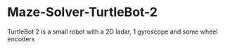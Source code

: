 # Maze-Solver-TurtleBot-2
TurtleBot 2 is a small robot with a 2D ladar, 1 gyroscope and some wheel encoders
